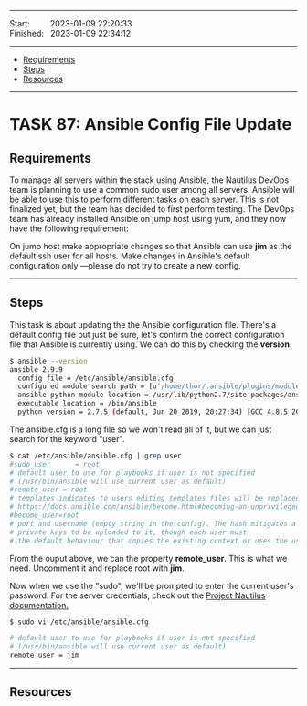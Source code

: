 
------------------------------

Start: &nbsp;&nbsp;&nbsp;&nbsp;&nbsp;&nbsp;&nbsp;&nbsp;2023-01-09 22:20:33  
Finished: &nbsp;&nbsp;2023-01-09 22:34:12

------------------------------

- [Requirements](#requirements)
- [Steps](#steps)
- [Resources](#resources)

------------------------------

# TASK 87: Ansible Config File Update

## Requirements

To manage all servers within the stack using Ansible, the Nautilus DevOps team is planning to use a common sudo user among all servers. Ansible will be able to use this to perform different tasks on each server. This is not finalized yet, but the team has decided to first perform testing. The DevOps team has already installed Ansible on jump host using yum, and they now have the following requirement:

On jump host make appropriate changes so that Ansible can use **jim** as the default ssh user for all hosts. Make changes in Ansible's default configuration only —please do not try to create a new config.

------------------------------

## Steps

This task is about updating the the Ansible configuration file. There's a default config file but just be sure, let's confirm the correct configuration file that Ansible is currently using. We can do this by checking the **version**.

```bash
$ ansible --version
ansible 2.9.9
  config file = /etc/ansible/ansible.cfg
  configured module search path = [u'/home/thor/.ansible/plugins/modules', u'/usr/share/ansible/plugins/modules']
  ansible python module location = /usr/lib/python2.7/site-packages/ansible
  executable location = /bin/ansible
  python version = 2.7.5 (default, Jun 20 2019, 20:27:34) [GCC 4.8.5 20150623 (Red Hat 4.8.5-36)]
```

The ansible.cfg is a long file so we won't read all of it, but we can just search for the keyword "user".

```bash
$ cat /etc/ansible/ansible.cfg | grep user
#sudo_user      = root
# default user to use for playbooks if user is not specified
# (/usr/bin/ansible will use current user as default)
#remote_user = root
# templates indicates to users editing templates files will be replaced.
# https://docs.ansible.com/ansible/become.html#becoming-an-unprivileged-user
#become_user=root
# port and username (empty string in the config). The hash mitigates a common problem users
# private keys to be uploaded to it, though each user must
# the default behaviour that copies the existing context or uses the user default
```

From the ouput above, we can the property **remote_user**. This is what we need. Uncomment it and replace root with **jim**. 

Now when we use the "sudo", we'll be prompted to enter the current user's password. For the server credentials, check out the [Project Nautilus documentation.](https://kodekloudhub.github.io/kodekloud-engineer/docs/projects/nautilus)

```bash
$ sudo vi /etc/ansible/ansible.cfg

# default user to use for playbooks if user is not specified
# (/usr/bin/ansible will use current user as default)
remote_user = jim
```

------------------------------

## Resources